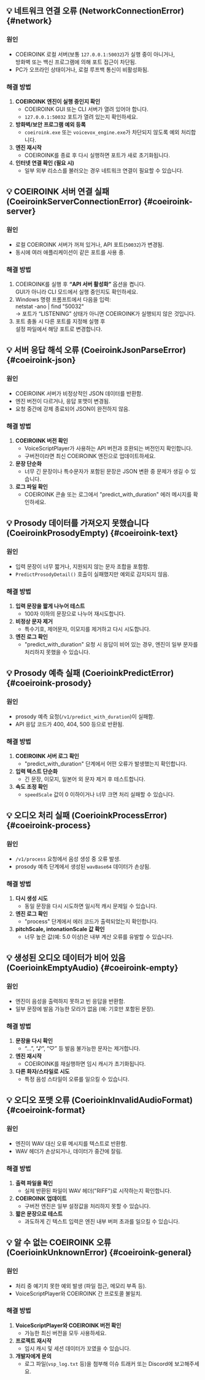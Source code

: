 ## 💡 네트워크 연결 오류 (NetworkConnectionError) {#network}

### 원인  
- COEIROINK 로컬 서버(보통 `127.0.0.1:50032`)가 실행 중이 아니거나,  
  방화벽 또는 백신 프로그램에 의해 포트 접근이 차단됨.  
- PC가 오프라인 상태이거나, 로컬 루프백 통신이 비활성화됨.  

### 해결 방법  
1. **COEIROINK 엔진이 실행 중인지 확인**  
   - COEIROINK GUI 또는 CLI 서버가 열려 있어야 합니다.  
   - `127.0.0.1:50032` 포트가 열려 있는지 확인하세요.  
2. **방화벽/보안 프로그램 예외 등록**  
   - `coeiroink.exe` 또는 `voicevox_engine.exe`가 차단되지 않도록 예외 처리합니다.  
3. **엔진 재시작**  
   - COEIROINK를 종료 후 다시 실행하면 포트가 새로 초기화됩니다.  
4. **인터넷 연결 확인 (필요 시)**  
   - 일부 외부 리소스를 불러오는 경우 네트워크 연결이 필요할 수 있습니다.  


## 💡 COEIROINK 서버 연결 실패 (CoeiroinkServerConnectionError) {#coeiroink-server}

### 원인  
- 로컬 COEIROINK 서버가 꺼져 있거나, API 포트(`50032`)가 변경됨.  
- 동시에 여러 애플리케이션이 같은 포트를 사용 중.  

### 해결 방법  
1. COEIROINK를 실행 후 **“API 서버 활성화”** 옵션을 켭니다.  
   GUI가 아니라 CLI 모드에서 실행 중인지도 확인하세요.  
2. Windows 명령 프롬프트에서 다음을 입력:  
   netstat -ano | find "50032"  
   → 포트가 “LISTENING” 상태가 아니면 COEIROINK가 실행되지 않은 것입니다.  
3. 포트 충돌 시 다른 포트를 지정해 실행 후  
   설정 파일에서 해당 포트로 변경합니다.  

 
## 💡 서버 응답 해석 오류 (CoeiroinkJsonParseError) {#coeiroink-json}

### 원인  
- COEIROINK 서버가 비정상적인 JSON 데이터를 반환함.  
- 엔진 버전이 다르거나, 응답 포맷이 변경됨.  
- 요청 중간에 강제 종료되어 JSON이 완전하지 않음.  

### 해결 방법  
1. **COEIROINK 버전 확인**  
   - VoiceScriptPlayer가 사용하는 API 버전과 호환되는 버전인지 확인합니다.  
   - 구버전이라면 최신 COEIROINK 엔진으로 업데이트하세요.  
2. **문장 단순화**  
   - 너무 긴 문장이나 특수문자가 포함된 문장은 JSON 변환 중 문제가 생길 수 있습니다.  
3. **로그 파일 확인**  
   - COEIROINK 콘솔 또는 로그에서 "predict_with_duration" 에러 메시지를 확인하세요.  


## 💡 Prosody 데이터를 가져오지 못했습니다 (CoeiroinkProsodyEmpty) {#coeiroink-text}

### 원인  
- 입력 문장이 너무 짧거나, 지원되지 않는 문자 조합을 포함함.  
- `PredictProsodyDetail()` 호출이 실패했지만 예외로 감지되지 않음.  

### 해결 방법  
1. **입력 문장을 짧게 나누어 테스트**  
   - 100자 이하의 문장으로 나누어 재시도합니다.  
2. **비정상 문자 제거**  
   - 특수기호, 제어문자, 이모지를 제거하고 다시 시도합니다.  
3. **엔진 로그 확인**  
   - "predict_with_duration" 요청 시 응답이 비어 있는 경우, 엔진이 일부 문자를 처리하지 못했을 수 있습니다.  


## 💡 Prosody 예측 실패 (CoerioinkPredictError) {#coeiroink-prosody}

### 원인  
- prosody 예측 요청(`/v1/predict_with_duration`)이 실패함.  
- API 응답 코드가 400, 404, 500 등으로 반환됨.  

### 해결 방법  
1. **COEIROINK 서버 로그 확인**  
   - "predict_with_duration" 단계에서 어떤 오류가 발생했는지 확인합니다.  
2. **입력 텍스트 단순화**  
   - 긴 문장, 이모지, 일본어 외 문자 제거 후 테스트합니다.  
3. **속도 조정 확인**  
   - `speedScale` 값이 0 이하이거나 너무 크면 처리 실패할 수 있습니다.  


## 💡 오디오 처리 실패 (CoerioinkProcessError) {#coeiroink-process}

### 원인  
- `/v1/process` 요청에서 음성 생성 중 오류 발생.  
- prosody 예측 단계에서 생성된 `wavBase64` 데이터가 손상됨.  

### 해결 방법  
1. **다시 생성 시도**  
   - 동일 문장을 다시 시도하면 일시적 캐시 문제일 수 있습니다.  
2. **엔진 로그 확인**  
   - "process" 단계에서 에러 코드가 출력되었는지 확인합니다.  
3. **pitchScale, intonationScale 값 확인**  
   - 너무 높은 값(예: 5.0 이상)은 내부 계산 오류를 유발할 수 있습니다.  


## 💡 생성된 오디오 데이터가 비어 있음 (CoerioinkEmptyAudio) {#coeiroink-empty}

### 원인  
- 엔진이 음성을 출력하지 못하고 빈 응답을 반환함.  
- 일부 문장에 발음 가능한 모라가 없음 (예: 기호만 포함된 문장).  

### 해결 방법  
1. **문장을 다시 확인**  
   - “...”, “♪”, “♡” 등 발음 불가능한 문자는 제거합니다.  
2. **엔진 재시작**  
   - COEIROINK를 재실행하면 임시 캐시가 초기화됩니다.  
3. **다른 화자/스타일로 시도**  
   - 특정 음성 스타일이 오류를 일으킬 수 있습니다.  


## 💡 오디오 포맷 오류 (CoerioinkInvalidAudioFormat) {#coeiroink-format}

### 원인  
- 엔진이 WAV 대신 오류 메시지를 텍스트로 반환함.  
- WAV 헤더가 손상되거나, 데이터가 중간에 잘림.  

### 해결 방법  
1. **출력 파일을 확인**  
   - 실제 반환된 파일이 WAV 헤더("RIFF")로 시작하는지 확인합니다.  
2. **COEIROINK 업데이트**  
   - 구버전 엔진은 일부 설정값을 처리하지 못할 수 있습니다.  
3. **짧은 문장으로 테스트**  
   - 과도하게 긴 텍스트 입력은 엔진 내부 버퍼 초과를 일으킬 수 있습니다.  

 
## 💡 알 수 없는 COEIROINK 오류 (CoerioinkUnknownError) {#coeiroink-general}

### 원인  
- 처리 중 예기치 못한 예외 발생 (파일 접근, 메모리 부족 등).  
- VoiceScriptPlayer와 COEIROINK 간 프로토콜 불일치.  

### 해결 방법  
1. **VoiceScriptPlayer와 COEIROINK 버전 확인**  
   - 가능한 최신 버전을 모두 사용하세요.  
2. **프로젝트 재시작**  
   - 임시 캐시 및 세션 데이터가 꼬였을 수 있습니다.  
3. **개발자에게 문의**  
   - 로그 파일(`vsp_log.txt` 등)을 첨부해 이슈 트래커 또는 Discord에 보고해주세요.  
